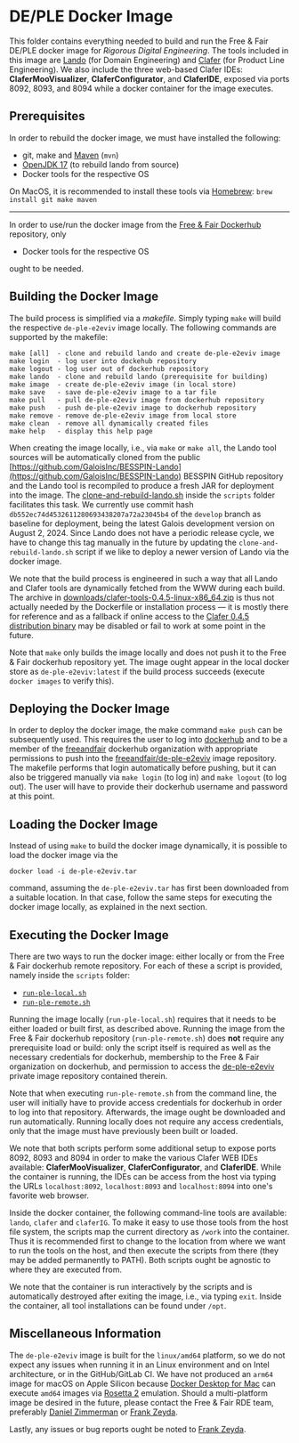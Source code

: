 # DE/PLE Docker Image

This folder contains everything needed to build and run the Free & Fair DE/PLE docker image for *Rigorous Digital Engineering*. The tools included in this image are [Lando](https://github.com/GaloisInc/BESSPIN-Lando) (for Domain Engineering) and [Clafer](https://www.clafer.org/p/software.html) (for Product Line Engineering). We also include the three web-based Clafer IDEs: **ClaferMooVisualizer**, **ClaferConfigurator**, and **ClaferIDE**, exposed via ports 8092, 8093, and 8094 while a docker container for the image executes.

## Prerequisites

In order to rebuild the docker image, we must have installed the following:
- git, make and [Maven](https://maven.apache.org/) (`mvn`)
- [OpenJDK 17](https://jdk.java.net/archive/) (to rebuild lando from source)
- Docker tools for the respective OS

On MacOS, it is recommended to install these tools via [Homebrew](https://brew.sh/): `brew install git make maven`

---

In order to use/run the docker image from the [Free & Fair Dockerhub](https://hub.docker.com/repository/docker/freeandfair/de-ple-e2eviv) repository, only
- Docker tools for the respective OS

ought to be needed.

## Building the Docker Image

The build process is simplified via a *makefile*. Simply typing `make` will build the respective `de-ple-e2eviv` image locally. The following commands are supported by the makefile:

```
make [all]  - clone and rebuild lando and create de-ple-e2eviv image
make login  - log user into dockehub repository
make logout - log user out of dockerhub repository
make lando  - clone and rebuild lando (prerequisite for building)
make image  - create de-ple-e2eviv image (in local store)
make save   - save de-ple-e2eviv image to a tar file
make pull   - pull de-ple-e2eviv image from dockerhub repository
make push   - push de-ple-e2eviv image to dockerhub repository
make remove - remove de-ple-e2eviv image from local store
make clean  - remove all dynamically created files
make help   - display this help page
```

When creating the image locally, i.e., via `make` or `make all`, the Lando tool sources will be automatically cloned from the public [https://github.com/GaloisInc/BESSPIN-Lando](https://github.com/GaloisInc/BESSPIN-Lando) BESSPIN GitHub repository and the Lando tool is recompiled to produce a fresh JAR for deployment into the image. The [clone-and-rebuild-lando.sh](./scripts/clone-and-rebuild-lando.sh) inside the `scripts` folder facilitates this task. We currently use commit hash `db552ec74d4532611280693438207a72a23045b4` of the `develop` branch as baseline for deployment, being the latest Galois development version on August 2, 2024. Since Lando does not have a periodic release cycle, we have to change this tag manually in the future by updating the `clone-and-rebuild-lando.sh` script if we like to deploy a newer version of Lando via the docker image.

We note that the build process is engineered in such a way that all Lando and Clafer tools are dynamically fetched from the WWW during each build. The archive in [downloads/clafer-tools-0.4.5-linux-x86_64.zip](downloads/clafer-tools-0.4.5-linux-x86_64.zip) is thus not actually needed by the Dockerfile or installation process — it is mostly there for reference and as a fallback if online access to the [Clafer 0.4.5 distribution binary](https://gsd.uwaterloo.ca/clafer-tools-binary-distributions) may be disabled or fail to work at some point in the future.

Note that `make` only builds the image locally and does not push it to the Free & Fair dockerhub repository yet. The image ought appear in the local docker store as `de-ple-e2eviv:latest` if the build process succeeds (execute `docker images` to verify this).

## Deploying the Docker Image

In order to deploy the docker image, the make command `make push` can be subsequently used. This requires the user to log into [dockerhub](https://hub.docker.com/) and to be a member of the [freeandfair](https://hub.docker.com/repository/docker/freeandfair) dockerhub organization with appropriate permissions to push into the [freeandfair/de-ple-e2eviv](https://hub.docker.com/repository/docker/freeandfair/de-ple-e2eviv) image repository. The makefile performs that login automatically before pushing, but it can also be triggered manually via `make login` (to log in) and `make logout` (to log out). The user will have to provide their dockerhub username and password at this point.

## Loading the Docker Image

Instead of using `make` to build the docker image dynamically, it is possible to load the docker image via the

```
docker load -i de-ple-e2eviv.tar
```

command, assuming the `de-ple-e2eviv.tar` has first been downloaded from a suitable location. In that case, follow the same steps for executing the docker image locally, as explained in the next section.

## Executing the Docker Image

There are two ways to run the docker image: either locally or from the Free & Fair dockerhub remote repository. For each of these a script is provided, namely inside the `scripts` folder:
- [`run-ple-local.sh`](./scripts/run-ple-local.sh)
- [`run-ple-remote.sh`](./scripts/run-ple-remote.sh)

Running the image locally (`run-ple-local.sh`) requires that it needs to be either loaded or built first, as described above. Running the image from the Free & Fair dockerhub repository (`run-ple-remote.sh`) does **not** require any prerequisite load or build: only the script itself is required as well as the necessary credentials for dockerhub, membership to the Free & Fair organization on dockerhub, and permission to access the [de-ple-e2eviv](https://hub.docker.com/repository/docker/freeandfair/de-ple-e2eviv) private image repository contained therein.

Note that when executing `run-ple-remote.sh` from the command line, the user will initially have to provide access credentials for dockerhub in order to log into that repository. Afterwards, the image ought be downloaded and run automatically. Running locally does not require any access credentials, only that the image must have previously been built or loaded.

We note that both scripts perform some additional setup to expose ports 8092, 8093 and 8094 in order to make the various Clafer WEB IDEs available: **ClaferMooVisualizer**, **ClaferConfigurator**, and **ClaferIDE**. While the container is running, the IDEs can be access from the host via typing the URLs `localhost:8092`, `localhost:8093` and `localhost:8094` into one's favorite web browser.

Inside the docker container, the following command-line tools are available: `lando`, `clafer` and `claferIG`. To make it easy to use those tools from the host file system, the scripts map the current directory as `/work` into the container. Thus it is recommended first to change to the location from where we want to run the tools on the host, and then execute the scripts from there (they may be added permanently to PATH). Both scripts ought be agnostic to where they are executed from.

We note that the container is run interactively by the scripts and is automatically destroyed after exiting the image, i.e., via typing `exit`. Inside the container, all tool installations can be found under `/opt`.

## Miscellaneous Information

The `de-ple-e2eviv` image is built for the `linux/amd64` platform, so we do not expect any issues when running it in an Linux environment and on Intel architecture, or in the GitHub/GitLab CI.
We have not produced an `arm64` image for macOS on Apple Silicon because [Docker Desktop for Mac](https://docs.docker.com/desktop/install/mac-install/) can execute `amd64` images via [Rosetta 2](https://developer.apple.com/documentation/apple-silicon/about-the-rosetta-translation-environment) emulation.
Should a multi-platform image be desired in the future, please contact the Free & Fair RDE team, preferably [Daniel Zimmerman](mailto:dmz@freeandfair.us?subject=RE%3A%20Help%20with%20DE%2FPLE%20docker%20image) or [Frank Zeyda](mailto:frank.zeyda@freeandfair.us?subject=RE%3A%20Help%20with%20DE%2FPLE%20docker%20image).

Lastly, any issues or bug reports ought be noted to [Frank Zeyda](mailto:frank.zeyda@freeandfair.us?subject=RE%3A%20I%20found%20a%20bug%20in%20the%20DE%2FPLE%20docker%20image).
